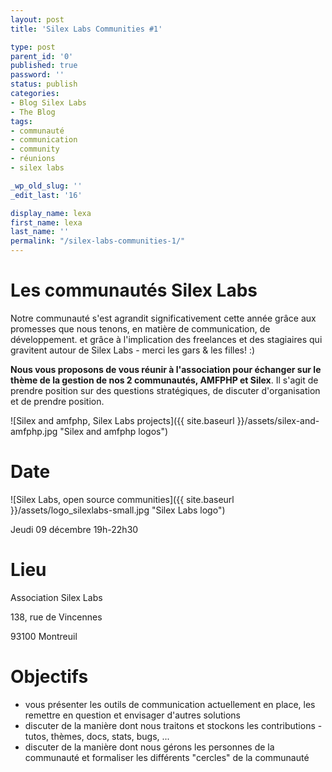 ```yaml
---
layout: post
title: 'Silex Labs Communities #1'

type: post
parent_id: '0'
published: true
password: ''
status: publish
categories:
- Blog Silex Labs
- The Blog
tags:
- communauté
- communication
- community
- réunions
- silex labs

_wp_old_slug: ''
_edit_last: '16'

display_name: lexa
first_name: lexa
last_name: ''
permalink: "/silex-labs-communities-1/"
---
```


Les communautés Silex Labs
==========================

Notre communauté s'est agrandit significativement cette année grâce aux promesses que nous tenons, en matière de communication, de développement. et grâce à l'implication des freelances et des stagiaires qui gravitent autour de Silex Labs - merci les gars & les filles! :)

**Nous vous proposons de vous réunir à l'association pour échanger sur le thème de la gestion de nos 2 communautés, AMFPHP et Silex**. Il s'agit de prendre position sur des questions stratégiques, de discuter d'organisation et de prendre position.

![Silex and amfphp, Silex Labs projects]({{ site.baseurl }}/assets/silex-and-amfphp.jpg "Silex and amfphp logos")

Date
====

![Silex Labs, open source communities]({{ site.baseurl }}/assets/logo_silexlabs-small.jpg "Silex Labs logo")

Jeudi 09 décembre 19h-22h30

Lieu
====

Association Silex Labs

138, rue de Vincennes

93100 Montreuil

Objectifs
=========

*   vous présenter les outils de communication actuellement en place, les remettre en question et envisager d'autres solutions
*   discuter de la manière dont nous traitons et stockons les contributions - tutos, thèmes, docs, stats, bugs, ...
*   discuter de la manière dont nous gérons les personnes de la communauté et formaliser les différents "cercles" de la communauté